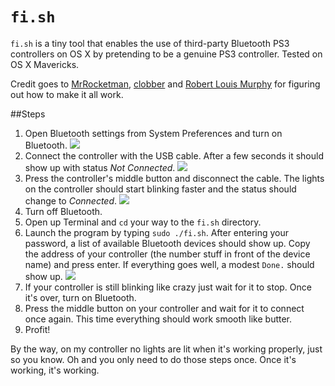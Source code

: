 `fi.sh`
=======

`fi.sh` is a tiny tool that enables the use of third-party Bluetooth PS3 controllers on OS X by pretending to be a genuine PS3 controller. Tested on OS X Mavericks.

Credit goes to [MrRocketman](https://github.com/MrRocketman), [clobber](https://github.com/clobber) and [Robert Louis Murphy](http://apple.stackexchange.com/questions/75889/anyone-able-to-connect-gioteck-vx-1-ps3-controller-via-bluetooth) for figuring out how to make it all work.

##Steps
1. Open Bluetooth settings from System Preferences and turn on Bluetooth. ![](http://i.imgur.com/IJrpdui.png)
2. Connect the controller with the USB cable. After a few seconds it should show up with status *Not Connected*. ![](http://i.imgur.com/YTG3zge.png)
3. Press the controller's middle button and disconnect the cable. The lights on the controller should start blinking faster and the status should change to *Connected*. ![](http://i.imgur.com/42nnl9U.png)
4. Turn off Bluetooth.
5. Open up Terminal and `cd` your way to the `fi.sh` directory.
6. Launch the program by typing `sudo ./fi.sh`. After entering your password, a list of available Bluetooth devices should show up. Copy the address of your controller (the number stuff in front of the device name) and press enter. If everything goes well, a modest `Done.` should show up. ![](http://i.imgur.com/7ZrNM9g.png)
7. If your controller is still blinking like crazy just wait for it to stop. Once it's over, turn on Bluetooth.
8. Press the middle button on your controller and wait for it to connect once again. This time everything should work smooth like butter.
9. Profit!

By the way, on my controller no lights are lit when it's working properly, just so you know. Oh and you only need to do those steps once. Once it's working, it's working.
